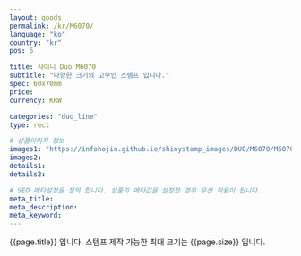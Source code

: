 ```yaml
---
layout: goods
permalink: /kr/M6070/
language: "ko"
country: "kr"
pos: 5

title: 샤이니 Duo M6070
subtitle: "다양한 크기의 고무인 스템프 입니다."
spec: 60x70mm
price:
currency: KRW

categories: "duo_line"
type: rect

# 상품이미지 정보
images1: "https://infohojin.github.io/shinystamp_images/DUO/M6070/M6070_1.jpg"
images2:
details1:
details2:    

# SEO 메타설정을 정의 합니다. 상품의 메타값을 설정한 경우 우선 적용이 됩니다.
meta_title: 
meta_description:
meta_keyword:
---
```


{{page.title}} 입니다. 스템프 제작 가능한 최대 크기는 {{page.size}} 입니다.